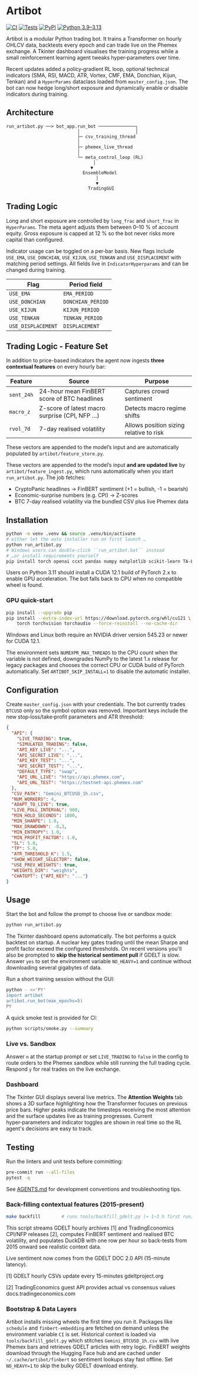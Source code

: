 # Artibot

[![CI](https://img.shields.io/badge/CI-none-lightgrey)](#)
[![Tests](https://img.shields.io/badge/tests-manual-orange)](#)
[![PyPI](https://img.shields.io/badge/PyPI-n/a-lightgrey)](#)
[![Python 3.9–3.13](https://img.shields.io/badge/python-3.9--3.13-blue)](#)

Artibot is a modular Python trading bot. It trains a Transformer on hourly
OHLCV data, backtests every epoch and can trade live on the Phemex exchange.
A Tkinter dashboard visualises the training progress while a small
reinforcement learning agent tweaks hyper‑parameters over time.

Recent updates added a policy‑gradient RL loop, optional technical indicators
(SMA, RSI, MACD, ATR, Vortex, CMF, EMA, Donchian, Kijun, Tenkan) and a
`HyperParams` dataclass loaded from ``master_config.json``.  The bot can now
hedge long/short exposure and dynamically enable or disable indicators during
training.

## Architecture

```
run_artibot.py ──> bot_app.run_bot ──────────────┐
                           │                     │
                           ├─ csv_training_thread
                           │
                           ├─ phemex_live_thread
                           │
                           └─ meta_control_loop (RL)
                                 │
                                ▼
                             EnsembleModel
                                  │
                                  ▼
                               TradingGUI
```

## Trading Logic

Long and short exposure are controlled by `long_frac` and `short_frac` in
`HyperParams`. The meta agent adjusts them between 0–10 % of account equity.
Gross exposure is capped at 12 % so the bot never risks more capital than
configured.

Indicator usage can be toggled on a per‑bar basis. New flags include `USE_EMA`,
`USE_DONCHIAN`, `USE_KIJUN`, `USE_TENKAN` and `USE_DISPLACEMENT` with matching
period settings. All fields live in `IndicatorHyperparams` and can be changed
during training.

| Flag | Period field |
|------|--------------|
| `USE_EMA` | `EMA_PERIOD` |
| `USE_DONCHIAN` | `DONCHIAN_PERIOD` |
| `USE_KIJUN` | `KIJUN_PERIOD` |
| `USE_TENKAN` | `TENKAN_PERIOD` |
| `USE_DISPLACEMENT` | `DISPLACEMENT` |

## Trading Logic - Feature Set

In addition to price-based indicators the agent now ingests **three contextual
features** on every hourly bar:

| Feature | Source | Purpose |
|---------|--------|---------|
| `sent_24h` | 24-hour mean FinBERT score of BTC headlines | Captures crowd sentiment |
| `macro_z`  | Z-score of latest macro surprise (CPI, NFP …) | Detects macro regime shifts |
| `rvol_7d`  | 7-day realised volatility | Allows position sizing relative to risk |

These vectors are appended to the model’s input and are automatically
populated by `artibot/feature_store.py`.

These vectors are appended to the model’s input **and are updated live** by
`artibot/feature_ingest.py`, which runs automatically when you start
`run_artibot.py`.  The job fetches:

* CryptoPanic headlines → FinBERT sentiment (+1 = bullish, -1 = bearish)  
* Economic-surprise numbers (e.g. CPI) → Z-scores  
* BTC 7-day realised volatility via the bundled CSV plus live Phemex data

## Installation

```bash
python -m venv .venv && source .venv/bin/activate
# either let the auto installer run on first launch …
python run_artibot.py
# Windows users can double‑click ``run_artibot.bat`` instead
# …or install requirements yourself
pip install torch openai ccxt pandas numpy matplotlib scikit-learn TA-Lib pytest
```

Users on Python 3.11 should install a CUDA 12.1 build of PyTorch 2.x to enable
GPU acceleration. The bot falls back to CPU when no compatible wheel is found.

### GPU quick-start

```bash
pip install --upgrade pip
pip install --extra-index-url https://download.pytorch.org/whl/cu121 \
    torch torchvision torchaudio --force-reinstall --no-cache-dir
```

Windows and Linux both require an NVIDIA driver version 545.23 or newer for CUDA 12.1.

The environment sets `NUMEXPR_MAX_THREADS` to the CPU count when the variable is
not defined, downgrades NumPy to the latest 1.x release for legacy packages and
chooses the correct CPU or CUDA build of PyTorch automatically.  Set
`ARTIBOT_SKIP_INSTALL=1` to disable the automatic installer.

## Configuration

Create `master_config.json` with your credentials. The bot currently trades
`BTCUSD` only so the symbol option was removed. Important keys include the new
stop‑loss/take‑profit parameters and ATR threshold:

```json
{
  "API": {
    "LIVE_TRADING": true,
    "SIMULATED_TRADING": false,
    "API_KEY_LIVE": "...",
    "API_SECRET_LIVE": "...",
    "API_KEY_TEST": "...",
    "API_SECRET_TEST": "...",
    "DEFAULT_TYPE": "swap",
    "API_URL_LIVE": "https://api.phemex.com",
    "API_URL_TEST": "https://testnet-api.phemex.com"
  },
  "CSV_PATH": "Gemini_BTCUSD_1h.csv",
  "NUM_WORKERS": 4,
  "ADAPT_TO_LIVE": true,
  "LIVE_POLL_INTERVAL": 900,
  "MIN_HOLD_SECONDS": 1800,
  "MIN_SHARPE": 1.0,
  "MAX_DRAWDOWN": -0.3,
  "MIN_ENTROPY": 1.0,
  "MIN_PROFIT_FACTOR": 1.0,
  "SL": 5.0,
  "TP": 5.0,
  "ATR_THRESHOLD_K": 1.5,
  "SHOW_WEIGHT_SELECTOR": false,
  "USE_PREV_WEIGHTS": true,
  "WEIGHTS_DIR": "weights",
  "CHATGPT": {"API_KEY": "..."}
}
```

## Usage

Start the bot and follow the prompt to choose live or sandbox mode:

```bash
python run_artibot.py
```
The Tkinter dashboard opens automatically. The bot performs a quick
backtest on startup. A nuclear key gates trading until the mean Sharpe
and profit factor exceed the configured thresholds.  On recent
versions you'll also be prompted to **skip the historical sentiment
pull** if GDELT is slow. Answer `yes` to set the environment variable
`NO_HEAVY=1` and continue without downloading several gigabytes of
data.

Run a short training session without the GUI:

```bash
python - <<'PY'
import artibot
artibot.run_bot(max_epochs=5)
PY
```

A quick smoke test is provided for CI:

```bash
python scripts/smoke.py --summary
```

### Live vs. Sandbox

Answer `n` at the startup prompt or set `LIVE_TRADING` to `false` in the config
to route orders to the Phemex sandbox while still running the full trading
cycle. Respond `y` for real trades on the live exchange.

### Dashboard

The Tkinter GUI displays several live metrics. The **Attention Weights** tab
shows a 3D surface highlighting how the Transformer focuses on previous price
bars. Higher peaks indicate the timesteps receiving the most attention and the
surface updates live as training progresses.  Current hyper‑parameters and
indicator toggles are shown in real time so the RL agent's decisions are easy to
track.

## Testing

Run the linters and unit tests before committing:

```bash
pre-commit run --all-files
pytest -q
```

See [AGENTS.md](AGENTS.md) for development conventions and troubleshooting tips.

### Back-filling contextual features (2015-present)

```bash
make backfill        # runs tools/backfill_gdelt.py (≈ 1–3 h first run)
```
This script streams GDELT hourly archives [1] and TradingEconomics CPI/NFP releases [2],
computes FinBERT sentiment and realised BTC volatility, and populates DuckDB with
one row per hour so back-tests from 2015 onward see realistic context data.

Live sentiment now comes from the GDELT DOC 2.0 API (15-minute latency).

[1] GDELT hourly CSVs update every 15-minutes
gdeltproject.org

[2] TradingEconomics guest API provides actual vs consensus values
docs.tradingeconomics.com

### Bootstrap & Data Layers

Artibot installs missing wheels the first time you run it. Packages like
`schedule` and `finbert-embedding` are fetched on demand unless the
environment variable `CI` is set. Historical context is loaded via
``tools/backfill_gdelt.py`` which stitches ``Gemini_BTCUSD_1h.csv`` with live
Phemex bars and retrieves GDELT articles with retry logic. FinBERT weights download through the
Hugging Face hub and are cached under ``~/.cache/artibot/finbert`` so sentiment
lookups stay fast offline.
Set ``NO_HEAVY=1`` to skip the bulky GDELT download entirely.
